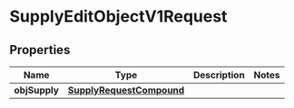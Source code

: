 

# SupplyEditObjectV1Request

## Properties

Name | Type | Description | Notes
------------ | ------------- | ------------- | -------------
**objSupply** | [**SupplyRequestCompound**](SupplyRequestCompound.md) |  | 




